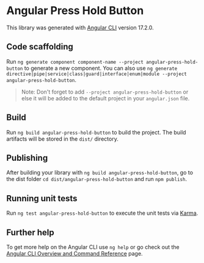 # Angular Press Hold Button

This library was generated with [Angular CLI](https://github.com/angular/angular-cli) version 17.2.0.

## Code scaffolding

Run `ng generate component component-name --project angular-press-hold-button` to generate a new component. You can also use `ng generate directive|pipe|service|class|guard|interface|enum|module --project angular-press-hold-button`.

> Note: Don't forget to add `--project angular-press-hold-button` or else it will be added to the default project in your `angular.json` file.

## Build

Run `ng build angular-press-hold-button` to build the project. The build artifacts will be stored in the `dist/` directory.

## Publishing

After building your library with `ng build angular-press-hold-button`, go to the dist folder `cd dist/angular-press-hold-button` and run `npm publish`.

## Running unit tests

Run `ng test angular-press-hold-button` to execute the unit tests via [Karma](https://karma-runner.github.io).

## Further help

To get more help on the Angular CLI use `ng help` or go check out the [Angular CLI Overview and Command Reference](https://angular.io/cli) page.
